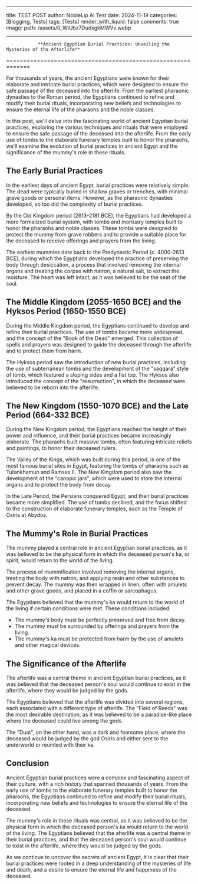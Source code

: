 
---
title: TEST POST
author: NobleLip AI Test
date: 2024-11-19
categories: [Blogging, Tests]
tags: [Tests]
render_with_liquid: false
comments: true
image:
	path: /assets/0_WlUbz7DudxgkMWVv.webp

---
			
				**Ancient Egyptian Burial Practices: Unveiling the Mysteries of the Afterlife**
=============================================================

For thousands of years, the ancient Egyptians were known for their elaborate and intricate burial practices, which were designed to ensure the safe passage of the deceased into the afterlife. From the earliest pharaonic dynasties to the Roman period, the Egyptians continued to refine and modify their burial rituals, incorporating new beliefs and technologies to ensure the eternal life of the pharaohs and the noble classes.

In this post, we'll delve into the fascinating world of ancient Egyptian burial practices, exploring the various techniques and rituals that were employed to ensure the safe passage of the deceased into the afterlife. From the early use of tombs to the elaborate funerary temples built to honor the pharaohs, we'll examine the evolution of burial practices in ancient Egypt and the significance of the mummy's role in these rituals.

**The Early Burial Practices**
---------------------------

In the earliest days of ancient Egypt, burial practices were relatively simple. The dead were typically buried in shallow graves or trenches, with minimal grave goods or personal items. However, as the pharaonic dynasties developed, so too did the complexity of burial practices.

By the Old Kingdom period (2613-2181 BCE), the Egyptians had developed a more formalized burial system, with tombs and mortuary temples built to honor the pharaohs and noble classes. These tombs were designed to protect the mummy from grave robbers and to provide a suitable place for the deceased to receive offerings and prayers from the living.

The earliest mummies date back to the Predynastic Period (c. 4000-2613 BCE), during which the Egyptians developed the practice of preserving the body through desiccation, a process that involved removing the internal organs and treating the corpse with natron, a natural salt, to extract the moisture. The heart was left intact, as it was believed to be the seat of the soul.

**The Middle Kingdom (2055-1650 BCE) and the Hyksos Period (1650-1550 BCE)**
------------------------------------------------------------------------

During the Middle Kingdom period, the Egyptians continued to develop and refine their burial practices. The use of tombs became more widespread, and the concept of the "Book of the Dead" emerged. This collection of spells and prayers was designed to guide the deceased through the afterlife and to protect them from harm.

The Hyksos period saw the introduction of new burial practices, including the use of subterranean tombs and the development of the "saqqara" style of tomb, which featured a sloping sides and a flat top. The Hyksos also introduced the concept of the "resurrection", in which the deceased were believed to be reborn into the afterlife.

**The New Kingdom (1550-1070 BCE) and the Late Period (664-332 BCE)**
------------------------------------------------------------------------

During the New Kingdom period, the Egyptians reached the height of their power and influence, and their burial practices became increasingly elaborate. The pharaohs built massive tombs, often featuring intricate reliefs and paintings, to honor their deceased rulers.

The Valley of the Kings, which was built during this period, is one of the most famous burial sites in Egypt, featuring the tombs of pharaohs such as Tutankhamun and Ramses II. The New Kingdom period also saw the development of the "canopic jars", which were used to store the internal organs and to protect the body from decay.

In the Late Period, the Persians conquered Egypt, and their burial practices became more simplified. The use of tombs declined, and the focus shifted to the construction of elaborate funerary temples, such as the Temple of Osiris at Abydos.

**The Mummy's Role in Burial Practices**
------------------------------------------

The mummy played a central role in ancient Egyptian burial practices, as it was believed to be the physical form in which the deceased person's ka, or spirit, would return to the world of the living.

The process of mummification involved removing the internal organs, treating the body with natron, and applying resin and other substances to prevent decay. The mummy was then wrapped in linen, often with amulets and other grave goods, and placed in a coffin or sarcophagus.

The Egyptians believed that the mummy's ka would return to the world of the living if certain conditions were met. These conditions included:

* The mummy's body must be perfectly preserved and free from decay.
* The mummy must be surrounded by offerings and prayers from the living.
* The mummy's ka must be protected from harm by the use of amulets and other magical devices.

**The Significance of the Afterlife**
------------------------------------

The afterlife was a central theme in ancient Egyptian burial practices, as it was believed that the deceased person's soul would continue to exist in the afterlife, where they would be judged by the gods.

The Egyptians believed that the afterlife was divided into several regions, each associated with a different type of afterlife. The "Field of Reeds" was the most desirable destination, as it was believed to be a paradise-like place where the deceased could live among the gods.

The "Duat", on the other hand, was a dark and fearsome place, where the deceased would be judged by the god Osiris and either sent to the underworld or reunited with their ka.

**Conclusion**
----------

Ancient Egyptian burial practices were a complex and fascinating aspect of their culture, with a rich history that spanned thousands of years. From the early use of tombs to the elaborate funerary temples built to honor the pharaohs, the Egyptians continued to refine and modify their burial rituals, incorporating new beliefs and technologies to ensure the eternal life of the deceased.

The mummy's role in these rituals was central, as it was believed to be the physical form in which the deceased person's ka would return to the world of the living. The Egyptians believed that the afterlife was a central theme in their burial practices, and that the deceased person's soul would continue to exist in the afterlife, where they would be judged by the gods.

As we continue to uncover the secrets of ancient Egypt, it is clear that their burial practices were rooted in a deep understanding of the mysteries of life and death, and a desire to ensure the eternal life and happiness of the deceased.